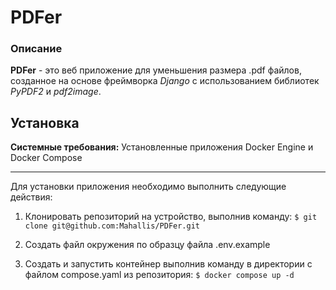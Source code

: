 # PDFer

### Описание

**PDFer** - это веб приложение для уменьшения размера .pdf файлов, созданное на основе фреймворка _Django_ с использованием библиотек _PyPDF2_ и _pdf2image_.

## Установка

**Системные требования:**
Установленные приложения Docker Engine и Docker Compose

---

Для установки приложения необходимо выполнить следующие действия:

1. Клонировать репозиторий на устройство, выполнив команду:
   `$ git clone git@github.com:Mahallis/PDFer.git`

2. Создать файл окружения по образцу файла .env.example
3. Создать и запустить контейнер выполнив команду в директории с файлом compose.yaml из репозитория:
   `$ docker compose up -d`
